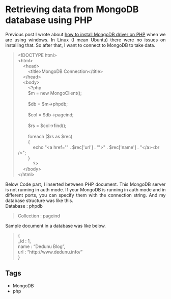 # Retrieving data from MongoDB database using PHP

<div dir="ltr" style="text-align: left;" trbidi="on"><div align="justify">Previous post I wrote about <a href="http://www.dedunu.info/2013/01/php-mongodb-driver-not-working.html">how to install MongoDB driver on PHP</a> when we are using windows. In Linux (I mean Ubuntu) there were no issues on installing that. So after that, I want to connect to MongoDB to take data.  </div><blockquote>&lt;!DOCTYPE html&gt;<br />&lt;html&gt;<br />&nbsp;&nbsp;&nbsp; &lt;head&gt;<br />&nbsp;&nbsp;&nbsp;&nbsp;&nbsp;&nbsp;&nbsp; &lt;title&gt;MongoDB Connection&lt;/title&gt;<br />&nbsp;&nbsp;&nbsp; &lt;/head&gt;<br />&nbsp;&nbsp;&nbsp; &lt;body&gt;<br />&nbsp;&nbsp;&nbsp;&nbsp;&nbsp;&nbsp;&nbsp; &lt;?php<br />&nbsp;&nbsp;&nbsp;&nbsp;&nbsp;&nbsp;&nbsp; $m = new MongoClient();<br />&nbsp;&nbsp;&nbsp;&nbsp;&nbsp;&nbsp;&nbsp; <br />&nbsp;&nbsp;&nbsp;&nbsp;&nbsp;&nbsp;&nbsp; $db = $m-&gt;phpdb;<br />&nbsp;&nbsp;&nbsp;&nbsp;&nbsp;&nbsp;&nbsp; <br />&nbsp;&nbsp;&nbsp;&nbsp;&nbsp;&nbsp;&nbsp; $col = $db-&gt;pageind;<br />&nbsp;&nbsp;&nbsp;&nbsp;&nbsp;&nbsp;&nbsp; <br />&nbsp;&nbsp;&nbsp;&nbsp;&nbsp;&nbsp;&nbsp; $rs = $col-&gt;find();<br />&nbsp;&nbsp;&nbsp;&nbsp;&nbsp;&nbsp;&nbsp; <br />&nbsp;&nbsp;&nbsp;&nbsp;&nbsp;&nbsp;&nbsp; foreach ($rs as $rec)<br />&nbsp;&nbsp;&nbsp;&nbsp;&nbsp;&nbsp;&nbsp; {<br />&nbsp;&nbsp;&nbsp;&nbsp;&nbsp;&nbsp;&nbsp;&nbsp;&nbsp;&nbsp;&nbsp; echo "&lt;a href='" . $rec['url'] . "'&gt;" . $rec['name'] . "&lt;/a&gt;&lt;br /&gt;";<br />&nbsp;&nbsp;&nbsp;&nbsp;&nbsp;&nbsp;&nbsp; }<br />&nbsp;&nbsp;&nbsp;&nbsp;&nbsp;&nbsp;&nbsp;&nbsp;&nbsp;&nbsp;&nbsp; ?&gt;<br />&nbsp;&nbsp;&nbsp; &lt;/body&gt;<br />&lt;/html&gt;</blockquote><div align="justify">Below Code part, I inserted between PHP document. This MongoDB server is not running in auth mode. If your MongoDB is running in auth mode and in different ports, you can specify them with the connection string. And my database structure was like this.</div><div align="justify">Database : phpdb</div><blockquote><div align="justify">Collection : pageind</div></blockquote><div align="justify">Sample document in a database was like below.</div><blockquote>{ <br />_id : 1,<br />name : “Dedunu Blog”, <br />url : “http://www.dedunu.info/” <br />}</blockquote></div>

## Tags

- MongoDB
- php
